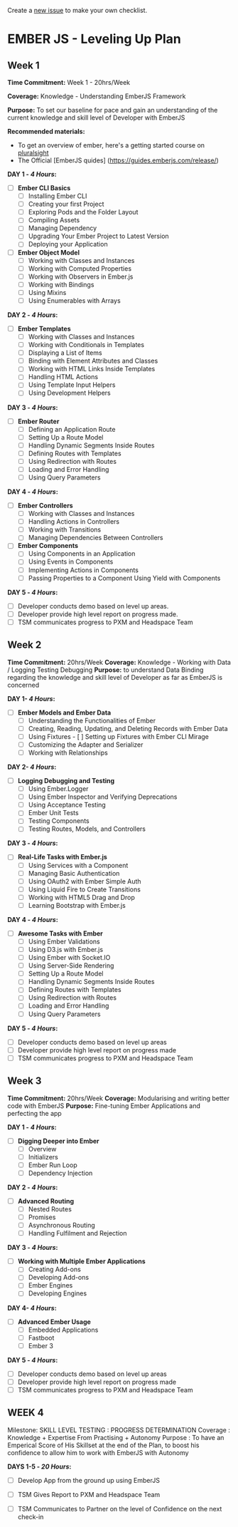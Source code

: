 Create a [new issue](https://github.com/jensenfleming/Ember-Ramp/issues/new) to make your own checklist. 


# EMBER JS - Leveling Up Plan

## Week 1

**Time Commitment:** Week 1 - 20hrs/Week

**Coverage:** Knowledge - Understanding EmberJS Framework

**Purpose:** To set our baseline for pace and gain an understanding of the current knowledge and skill level of Developer with EmberJS

**Recommended materials:**
- To get an overview of ember, here's a getting started course on [pluralsight](https://www.pluralsight.com/courses/ember-2-getting-started#)
- The Official [EmberJS quides] (https://guides.emberjs.com/release/)

**DAY 1 -  _4 Hours_:**

- [ ] **Ember CLI Basics**
  - [ ] Installing Ember CLI
  - [ ] Creating your first Project
  - [ ] Exploring Pods and the Folder Layout
  - [ ] Compiling Assets
  - [ ] Managing Dependency
  - [ ] Upgrading Your Ember Project to Latest Version
  - [ ] Deploying your Application

- [ ] **Ember Object Model**
  - [ ] Working with Classes and Instances
  - [ ] Working with Computed Properties
  - [ ] Working with Observers in Ember.js
  - [ ] Working with Bindings
  - [ ] Using Mixins
  - [ ] Using Enumerables with Arrays

**DAY 2 -  _4 Hours_:**

- [ ] **Ember Templates**
  - [ ] Working with Classes and Instances
  - [ ] Working with Conditionals in Templates
  - [ ] Displaying a List of Items
  - [ ] Binding with Element Attributes and Classes
  - [ ] Working with HTML Links Inside Templates
  - [ ] Handling HTML Actions
  - [ ] Using Template Input Helpers
  - [ ] Using Development Helpers

**DAY 3 -  _4 Hours_:**

- [ ] **Ember Router**
  - [ ] Defining an Application Route
  - [ ] Setting Up a Route Model
  - [ ] Handling Dynamic Segments Inside Routes
  - [ ] Defining Routes with Templates
  - [ ] Using Redirection with Routes
  - [ ] Loading and Error Handling
  - [ ] Using Query Parameters

**DAY 4 -  _4 Hours_:**

- [ ] **Ember Controllers**
  - [ ] Working with Classes and Instances
  - [ ] Handling Actions in Controllers
  - [ ] Working with Transitions
  - [ ] Managing Dependencies Between Controllers

- [ ] **Ember Components**
  - [ ] Using Components in an Application
  - [ ] Using Events in Components
  - [ ] Implementing Actions in Components
  - [ ] Passing Properties to a Component Using Yield with Components

**DAY 5 -  _4 Hours_:**

- [ ] Developer conducts demo based on level up areas.
- [ ] Developer provide high level report on progress made.
- [ ] TSM communicates progress to PXM and Headspace Team

## Week 2

**Time Commitment:** 20hrs/Week
**Coverage:** Knowledge - Working with Data / Logging Testing Debugging
**Purpose:** to understand Data Binding regarding the knowledge and skill level of Developer as far as EmberJS is concerned

**DAY 1-  _4 Hours_:**

- [ ] **Ember Models and Ember Data**
  - [ ] Understanding the Functionalities of Ember
  - [ ] Creating, Reading, Updating, and Deleting Records with Ember Data
  - [ ] Using Fixtures - [ ] Setting up Fixtures with Ember CLI Mirage
  - [ ] Customizing the Adapter and Serializer
  - [ ] Working with Relationships

**DAY 2- _4 Hours_:**

- [ ] **Logging Debugging and Testing**
  - [ ] Using Ember.Logger
  - [ ] Using Ember Inspector and Verifying Deprecations
  - [ ] Using Acceptance Testing
  - [ ] Ember Unit Tests
  - [ ] Testing Components
  - [ ] Testing Routes, Models, and Controllers

**DAY 3 - _4 Hours_:**

- [ ] **Real-Life Tasks with Ember.js**
  - [ ] Using Services with a Component
  - [ ] Managing Basic Authentication
  - [ ] Using OAuth2 with Ember Simple Auth
  - [ ] Using Liquid Fire to Create Transitions
  - [ ] Working with HTML5 Drag and Drop
  - [ ] Learning Bootstrap with Ember.js

**DAY 4 -  _4 Hours_:**

- [ ] **Awesome Tasks with Ember**
  - [ ] Using Ember Validations
  - [ ] Using D3.js with Ember.js
  - [ ] Using Ember with Socket.IO
  - [ ] Using Server-Side Rendering
  - [ ] Setting Up a Route Model
  - [ ] Handling Dynamic Segments Inside Routes
  - [ ] Defining Routes with Templates
  - [ ] Using Redirection with Routes
  - [ ] Loading and Error Handling
  - [ ] Using Query Parameters

**DAY 5 -  _4 Hours_:**

- [ ] Developer conducts demo based on level up areas
- [ ] Developer provide high level report on progress made
- [ ] TSM communicates progress to PXM and Headspace Team

## Week 3

**Time Commitment:** 20hrs/Week
**Coverage:** Modularising and writing better code with EmberJS
**Purpose:** Fine-tuning Ember Applications and perfecting the app

**DAY 1 -  _4 Hours_:**

- [ ] **Digging Deeper into Ember**
  - [ ] Overview
  - [ ] Initializers
  - [ ] Ember Run Loop
  - [ ] Dependency Injection

**DAY 2 -  _4 Hours_:**

- [ ] **Advanced Routing**
  - [ ] Nested Routes
  - [ ] Promises
  - [ ] Asynchronous Routing
  - [ ] Handling Fulfilment and Rejection

**DAY 3 -  _4 Hours_:**

- [ ] **Working with Multiple Ember Applications**
  - [ ] Creating Add-ons
  - [ ] Developing Add-ons
  - [ ] Ember Engines
  - [ ] Developing Engines

**DAY 4-  _4 Hours_:**

- [ ] **Advanced Ember Usage**
  - [ ] Embedded Applications
  - [ ] Fastboot
  - [ ] Ember 3

**DAY 5 - _4 Hours_:**

- [ ] Developer conducts demo based on level up areas
- [ ] Developer provide high level report on progress made
- [ ] TSM communicates progress to PXM and Headspace Team

##

## WEEK 4

Milestone: SKILL LEVEL TESTING : PROGRESS DETERMINATION
Coverage : Knowledge + Expertise From Practising + Autonomy
Purpose : To have an Emperical Score of His Skillset at the end of the Plan, to boost his confidence to allow him to work with EmberJS with Autonomy

**DAYS 1-5 - _20 Hours_:**

- [ ] Develop App from the ground up using EmberJS
- [ ] TSM Gives Report to PXM and Headspace Team
- [ ] TSM Communicates to Partner on the level of Confidence on the next check-in


